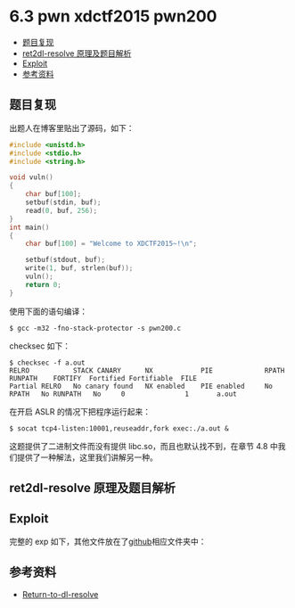 # 6.3 pwn xdctf2015 pwn200

- [题目复现](#题目复现)
- [ret2dl-resolve 原理及题目解析](#ret2dlresolve-原理及题目解析)
- [Exploit](#exploit)
- [参考资料](#参考资料)


## 题目复现
出题人在博客里贴出了源码，如下：
```C
#include <unistd.h>
#include <stdio.h>
#include <string.h>

void vuln()
{
    char buf[100];
    setbuf(stdin, buf);
    read(0, buf, 256);
}
int main()
{
    char buf[100] = "Welcome to XDCTF2015~!\n";

    setbuf(stdout, buf);
    write(1, buf, strlen(buf));
    vuln();
    return 0;
}
```
使用下面的语句编译：
```
$ gcc -m32 -fno-stack-protector -s pwn200.c
```
checksec 如下：
```
$ checksec -f a.out
RELRO           STACK CANARY      NX            PIE             RPATH      RUNPATH    FORTIFY  Fortified Fortifiable  FILE
Partial RELRO   No canary found   NX enabled    PIE enabled     No RPATH   No RUNPATH   No     0               1       a.out
```
在开启 ASLR 的情况下把程序运行起来：
```
$ socat tcp4-listen:10001,reuseaddr,fork exec:./a.out &
```
这题提供了二进制文件而没有提供 libc.so，而且也默认找不到，在章节 4.8 中我们提供了一种解法，这里我们讲解另一种。


## ret2dl-resolve 原理及题目解析

## Exploit
完整的 exp 如下，其他文件放在了[github](../src/writeup/6.2_pwn_xdctf2015_pwn200)相应文件夹中：


## 参考资料
- [Return-to-dl-resolve](http://pwn4.fun/2016/11/09/Return-to-dl-resolve/)
